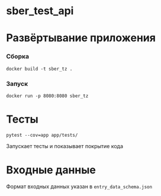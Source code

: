 # sber_test_api


Развёртывание приложения
========================

### Сборка
    docker build -t sber_tz .

### Запуск
    docker run -p 8080:8080 sber_tz

Тесты
========================
    pytest --cov=app app/tests/

Запускает тесты и показывает покрытие кода


Входные данные
========================
Формат входных данных указан в `entry_data_schema.json`
